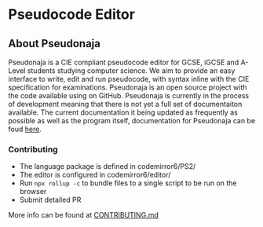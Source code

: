 # Pseudocode Editor

## About Pseudonaja
Pseudonaja is a CIE compliant pseudocode editor for GCSE, iGCSE and A-Level students studying computer science. We aim to provide an easy interface to write, edit and run pseudocode, with syntax inline with the CIE specification for examinations. Pseudonaja is an open source project with the code available using on GitHub. Pseudonaja is currently in the process of development meaning that there is not yet a full set of documentaiton available. The current documentation it being updated as frequently as possible as well as the program itself, documentation for Pseudonaja can be foud [here](https://pseudonajadocs.gitbook.io/editor/).


### Contributing
- The language package is defined in codemirror6/PS2/
- The editor is configured in codemirror6/editor/
- Run `npx rollup -c` to bundle files to a single script to be run on the browser
- Submit detailed PR

More info can be found at [CONTRIBUTING.md](https://github.com/PseudocodeEditor/Codemirror-6-editor/blob/main/CONTRIBUTING.md)
